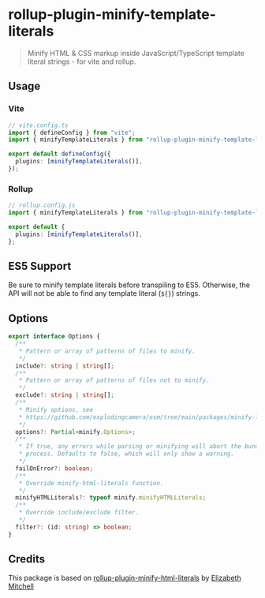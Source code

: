 # rollup-plugin-minify-template-literals

> Minify HTML & CSS markup inside JavaScript/TypeScript template literal strings - for vite and rollup.

## Usage

### Vite

```ts
// vite.config.ts
import { defineConfig } from "vite";
import { minifyTemplateLiterals } from "rollup-plugin-minify-template-literals";

export default defineConfig({
  plugins: [minifyTemplateLiterals()],
});
```

### Rollup

```ts
// rollup.config.js
import { minifyTemplateLiterals } from "rollup-plugin-minify-template-literals";

export default {
  plugins: [minifyTemplateLiterals()],
};
```

## ES5 Support

Be sure to minify template literals before transpiling to ES5. Otherwise, the API will not be able to find any template literal (`${}`) strings.

## Options

```ts
export interface Options {
  /**
   * Pattern or array of patterns of files to minify.
   */
  include?: string | string[];
  /**
   * Pattern or array of patterns of files not to minify.
   */
  exclude?: string | string[];
  /**
   * Minify options, see
   * https://github.com/explodingcamera/esm/tree/main/packages/minify-literals#options.
   */
  options?: Partial<minify.Options>;
  /**
   * If true, any errors while parsing or minifying will abort the bundle
   * process. Defaults to false, which will only show a warning.
   */
  failOnError?: boolean;
  /**
   * Override minify-html-literals function.
   */
  minifyHTMLLiterals?: typeof minify.minifyHTMLLiterals;
  /**
   * Override include/exclude filter.
   */
  filter?: (id: string) => boolean;
}
```

## Credits

This package is based on [rollup-plugin-minify-html-literals](https://github.com/asyncLiz/minify-html-literals) by [Elizabeth Mitchell](https://github.com/asyncLiz)
